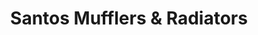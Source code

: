 ---
title: "Santos Mufflers & Radiators"
url: /denver/santos-mufflers-and-radiators/
shop: car repair
---